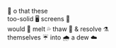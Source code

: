 🙏 o that these <br>
too-solid 🖥️ screens 📱 <br>
would 🧊 melt 💦 thaw 🌊 & resolve ⚗️<br>
themselves ☔ into 🌧️ a dew ☁️


<!--
**disconcision/disconcision** is a ✨ _special_ ✨ repository because its `README.md` (this file) appears on your GitHub profile.

Here are some ideas to get you started:

- 🔭 I’m currently working on ...
- 🌱 I’m currently learning ...
- 👯 I’m looking to collaborate on ...
- 🤔 I’m looking for help with ...
- 💬 Ask me about ...
- 📫 How to reach me: ...
- 😄 Pronouns: ...
- ⚡ Fun fact: ...
-->
